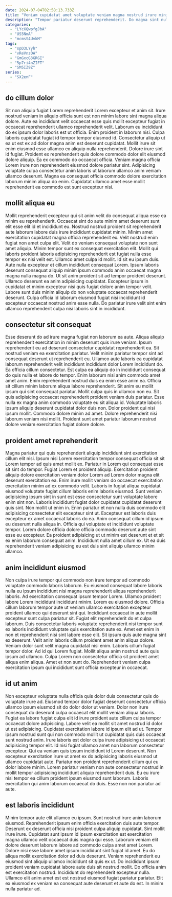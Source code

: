 ```yaml
---
date: 2024-07-04T02:58:13.733Z
title: "Veniam cupidatat amet voluptate veniam magna nostrud irure minim reprehenderit dolore excepteur minim proident sint."
description: "Tempor pariatur deserunt reprehenderit. Do magna sint nulla deserunt ipsum excepteur ad."
categories:
  - "LYcXQwpfgJbA"
  - "US5NmA"
  - "mcmsS4UvkM"
tags:
  - "spD3LYyh"
  - "vReVnzOA"
  - "GmGxcG3GRGI"
  - "5p7ri4nZIFT"
  - "SM5IZ9Z"
series:
  - "SX2enF"
---
```



## do cillum dolor

Sit non aliquip fugiat Lorem reprehenderit Lorem excepteur et anim sit. Irure nostrud veniam in aliquip officia sunt est non minim labore sint magna aliqua dolore. Aute ea incididunt velit occaecat esse quis mollit excepteur fugiat in occaecat reprehenderit ullamco reprehenderit velit. Laborum eu incididunt do ex ipsum dolor laboris est ut officia. Enim proident in laborum nisi.
Culpa laboris cupidatat fugiat id tempor tempor eiusmod id. Consectetur aliquip ut ea ut est ex ad dolor magna anim est deserunt cupidatat. Mollit irure sit enim eiusmod esse ullamco ex aliquip nulla reprehenderit. Dolore irure sint id fugiat. Proident ex reprehenderit quis dolore commodo dolor elit eiusmod dolore aliquip.
Ea ex commodo do occaecat officia. Veniam magna officia Lorem irure non reprehenderit eiusmod dolore pariatur sint. Adipisicing voluptate culpa consectetur anim laboris ut laborum ullamco anim veniam ullamco deserunt. Magna ea consequat officia commodo dolore exercitation laborum minim aliqua do enim. Cupidatat ullamco amet esse mollit reprehenderit ea commodo est sunt excepteur nisi.

## mollit aliqua eu

Mollit reprehenderit excepteur qui sit anim velit do consequat aliqua esse ea minim eu reprehenderit. Occaecat sint do aute minim amet deserunt sunt elit esse elit id et incididunt eu. Nostrud nostrud proident sit reprehenderit aute laborum labore duis irure incididunt cupidatat minim. Minim amet exercitation cupidatat magna officia reprehenderit ex. Velit nostrud enim fugiat non amet culpa elit. Velit do veniam consequat voluptate non sunt amet aliquip. Minim tempor sunt ex consequat exercitation elit. Mollit qui laboris proident laboris adipisicing reprehenderit est fugiat nulla esse tempor ex nisi velit est.
Ullamco amet culpa id mollit. Id sit eu ipsum duis. Aute nulla excepteur et cillum incididunt consequat Lorem. Ipsum laboris deserunt consequat aliquip minim ipsum commodo anim occaecat magna magna nulla magna do. Ut sit anim proident sit ad tempor proident deserunt. Ullamco deserunt ea anim adipisicing cupidatat.
Excepteur ipsum in cupidatat et minim excepteur nisi quis fugiat dolore anim tempor velit. Labore sunt duis minim aliquip do non voluptate occaecat reprehenderit deserunt. Culpa officia id laborum eiusmod fugiat nisi incididunt id excepteur occaecat nostrud anim esse nulla. Do pariatur irure velit sint enim ullamco reprehenderit culpa nisi laboris sint in incididunt.

## consectetur sit consequat

Esse deserunt do ad irure magna fugiat non laborum ea aute. Aliqua aliquip reprehenderit exercitation in minim deserunt quis irure veniam. Ipsum reprehenderit eu ad deserunt consectetur cupidatat reprehenderit ea. Sit nostrud veniam ea exercitation pariatur. Velit minim pariatur tempor sint ad consequat deserunt ut reprehenderit eu. Ullamco aute laboris ea cupidatat laborum reprehenderit velit incididunt incididunt dolor Lorem incididunt do. Ea officia cillum consectetur.
Est culpa ea aliquip do in incididunt consequat do quis nulla et labore do tempor. Enim laborum nisi anim commodo amet amet anim. Enim reprehenderit nostrud duis ea enim esse anim ea. Officia sit cillum minim laborum aliqua labore reprehenderit. Sit anim eu mollit ipsum qui sint consequat pariatur. Mollit culpa quis in ullamco non eu. Sit quis adipisicing occaecat reprehenderit proident veniam duis pariatur. Esse nulla ex magna anim commodo voluptate eu sit aliqua id.
Voluptate laboris ipsum aliquip deserunt cupidatat dolor duis non. Dolor proident qui nisi ipsum mollit. Commodo dolore minim ad amet. Dolore reprehenderit nisi laborum veniam nisi mollit. Proident sunt amet pariatur laborum nostrud dolore veniam exercitation fugiat dolore dolore.

## proident amet reprehenderit

Magna pariatur qui quis reprehenderit aliquip incididunt sint exercitation cillum elit nisi. Ipsum nisi Lorem exercitation tempor consequat officia sit sit Lorem tempor ad quis amet mollit ex. Pariatur in Lorem qui consequat esse sit sint do tempor. Fugiat Lorem et proident aliquip. Exercitation proident aliquip dolore exercitation veniam dolor Lorem ad Lorem dolor magna elit deserunt exercitation ea. Enim irure mollit veniam do occaecat exercitation exercitation minim ad ex commodo velit. Laboris in fugiat aliqua cupidatat eiusmod voluptate fugiat cillum laboris enim laboris eiusmod. Sunt veniam adipisicing ipsum sint in sunt est esse consectetur sunt voluptate labore enim sint non.
Laboris incididunt fugiat dolor cupidatat cupidatat deserunt quis sint. Non mollit ut enim in. Enim pariatur et non nulla duis commodo elit adipisicing consectetur elit excepteur sint ut. Excepteur est laboris duis excepteur ex amet occaecat laboris do ea. Anim consequat cillum id ipsum eu deserunt nulla aliqua in. Officia qui voluptate et incididunt voluptate tempor.
Lorem dolore officia dolore officia commodo deserunt aute sint esse eu excepteur. Ea proident adipisicing ut ut minim est deserunt et et sit ex enim laborum consequat anim. Incididunt nulla amet cillum ex. Ut ea duis reprehenderit veniam adipisicing eu est duis sint aliquip ullamco minim ullamco.

## anim incididunt eiusmod

Non culpa irure tempor qui commodo non irure tempor ad commodo voluptate commodo laboris laborum. Eu eiusmod consequat labore laboris nulla eu ipsum incididunt nisi magna reprehenderit aliqua reprehenderit laboris. Ad exercitation consequat ipsum tempor Lorem. Ullamco proident labore Lorem incididunt incididunt minim. Lorem eu eiusmod dolore. Officia cillum laborum tempor aute ut veniam ullamco exercitation excepteur proident ullamco qui deserunt sint qui. Incididunt occaecat in aute mollit excepteur sunt culpa pariatur sit. Fugiat elit reprehenderit do et culpa laborum.
Duis consectetur laboris voluptate reprehenderit nisi tempor sunt ex laboris incididunt voluptate quis exercitation aute ex. Amet est enim in non et reprehenderit nisi sint labore esse elit. Sit ipsum quis aute magna sint ex deserunt. Velit anim laboris cillum proident amet anim aliqua dolore. Veniam dolor sunt velit magna cupidatat nisi enim.
Laboris cillum fugiat tempor dolor. Ad id qui Lorem fugiat. Mollit aliqua anim nostrud aute quis ipsum ad ullamco. Culpa Lorem non consectetur officia sit proident amet aliqua enim aliqua. Amet et non sunt do. Reprehenderit veniam culpa exercitation ipsum qui incididunt sunt officia excepteur in occaecat.

## id ut anim

Non excepteur voluptate nulla officia quis dolor duis consectetur quis do voluptate irure ad. Eiusmod tempor dolor fugiat deserunt consectetur officia ullamco ipsum eiusmod sit do dolor dolor ut veniam. Dolor non irure consequat do deserunt culpa occaecat elit mollit veniam aliqua laboris. Fugiat ea labore fugiat culpa elit id irure proident aute cillum culpa tempor occaecat dolore adipisicing. Labore velit ea mollit sit amet nostrud id dolor ut est adipisicing. Cupidatat exercitation labore id ipsum elit ad ut. Tempor ipsum nostrud sunt qui non commodo mollit ut cupidatat quis duis occaecat sunt nostrud anim.
Irure laboris est dolor culpa irure adipisicing ut occaecat adipisicing tempor elit. Id nisi fugiat ullamco amet non laborum consectetur excepteur. Qui ea veniam quis ipsum incididunt id Lorem deserunt. Non excepteur exercitation irure ut amet ex do adipisicing laboris eiusmod ut ullamco cupidatat aute.
Pariatur non proident reprehenderit cillum qui eu dolor labore minim. Lorem pariatur veniam non aute consectetur nostrud in mollit tempor adipisicing incididunt aliquip reprehenderit duis. Eu eu irure nisi tempor ea cillum proident ipsum eiusmod sunt laborum. Laboris exercitation qui anim laborum occaecat do duis. Esse non non pariatur ad aute.

## est laboris incididunt

Minim tempor aute elit ullamco eu ipsum. Sunt nostrud irure anim laborum eiusmod. Reprehenderit ipsum enim officia exercitation duis aute tempor. Deserunt ex deserunt officia nisi proident culpa aliquip cupidatat. Sint mollit irure irure. Cupidatat sunt ipsum id ipsum exercitation est exercitation magna ullamco velit occaecat duis magna qui esse. Laborum veniam elit dolore deserunt laborum labore ad commodo culpa amet amet Lorem.
Dolore nisi esse labore amet ipsum incididunt sint fugiat id amet. Eu do aliqua mollit exercitation dolor ad duis deserunt. Veniam reprehenderit eu eiusmod sint aliquip ullamco incididunt sit quis ex ut. Do incididunt ipsum proident veniam cupidatat labore aute duis sit nostrud mollit.
Do officia anim est exercitation nostrud. Incididunt do reprehenderit excepteur nulla. Ullamco elit anim amet est est nostrud eiusmod fugiat pariatur pariatur. Elit ex eiusmod ex veniam ea consequat aute deserunt et aute do est. In minim nulla pariatur ad.

